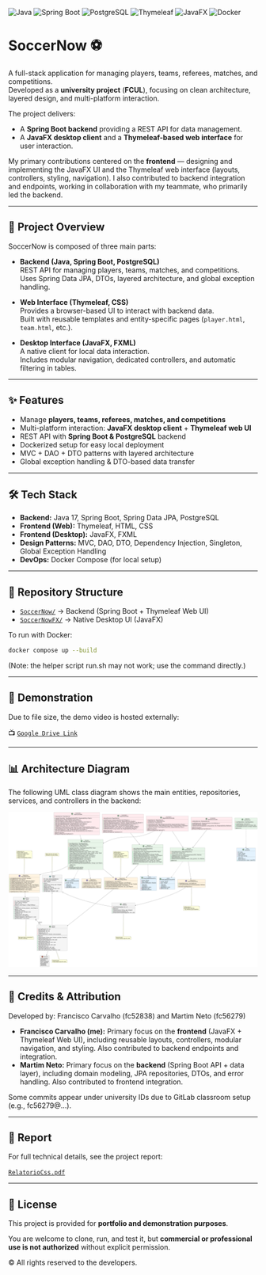 ![Java](https://img.shields.io/badge/Java-17-orange?logo=java)
![Spring Boot](https://img.shields.io/badge/Spring%20Boot-2.7-brightgreen?logo=springboot)
![PostgreSQL](https://img.shields.io/badge/PostgreSQL-DB-blue?logo=postgresql)
![Thymeleaf](https://img.shields.io/badge/Thymeleaf-3.0-darkgreen?logo=thymeleaf)
![JavaFX](https://img.shields.io/badge/JavaFX-UI-purple)
![Docker](https://img.shields.io/badge/Docker-ready-blue?logo=docker)


# SoccerNow ⚽

A full-stack application for managing players, teams, referees, matches, and competitions.  
Developed as a **university project** (**FCUL**), focusing on clean architecture, layered design, and multi-platform interaction.

The project delivers:
- A **Spring Boot backend** providing a REST API for data management.  
- A **JavaFX desktop client** and a **Thymeleaf-based web interface** for user interaction.  

My primary contributions centered on the **frontend** — designing and implementing the JavaFX UI and the Thymeleaf web interface (layouts, controllers, styling, navigation). I also contributed to backend integration and endpoints, working in collaboration with my teammate, who primarily led the backend.

---

## 🚀 Project Overview

SoccerNow is composed of three main parts:

- **Backend (Java, Spring Boot, PostgreSQL)**  
  REST API for managing players, teams, matches, and competitions.  
  Uses Spring Data JPA, DTOs, layered architecture, and global exception handling.

- **Web Interface (Thymeleaf, CSS)**  
  Provides a browser-based UI to interact with backend data.  
  Built with reusable templates and entity-specific pages (`player.html`, `team.html`, etc.).

- **Desktop Interface (JavaFX, FXML)**  
  A native client for local data interaction.  
  Includes modular navigation, dedicated controllers, and automatic filtering in tables.

---

## ✨ Features

- Manage **players, teams, referees, matches, and competitions**  
- Multi-platform interaction: **JavaFX desktop client** + **Thymeleaf web UI**  
- REST API with **Spring Boot & PostgreSQL** backend  
- Dockerized setup for easy local deployment  
- MVC + DAO + DTO patterns with layered architecture  
- Global exception handling & DTO-based data transfer  

---

## 🛠️ Tech Stack

- **Backend:** Java 17, Spring Boot, Spring Data JPA, PostgreSQL  
- **Frontend (Web):** Thymeleaf, HTML, CSS  
- **Frontend (Desktop):** JavaFX, FXML  
- **Design Patterns:** MVC, DAO, DTO, Dependency Injection, Singleton, Global Exception Handling  
- **DevOps:** Docker Compose (for local setup)  

---

## 📂 Repository Structure

- [`SoccerNow/`](SoccerNow) → Backend (Spring Boot + Thymeleaf Web UI)  
- [`SoccerNowFX/`](SoccerNowFX) → Native Desktop UI (JavaFX) 

To run with Docker:  
```bash
docker compose up --build
```

(Note: the helper script run.sh may not work; use the command directly.)

---

## 🎥 Demonstration

Due to file size, the demo video is hosted externally:

📺 [`Google Drive Link`](https://drive.google.com/drive/folders/1B3QNkfvwYntC-L4pLZPXGabDsFOWM0fE?usp=sharing)

---

## 📊 Architecture Diagram

The following UML class diagram shows the main entities, repositories, services, and controllers in the backend:

![Class Diagram](docs/ClassDiagram.png)

---

## 👥 Credits & Attribution

Developed by: Francisco Carvalho (fc52838) and Martim Neto (fc56279)

- **Francisco Carvalho (me):** Primary focus on the **frontend** (JavaFX + Thymeleaf Web UI), including reusable layouts, controllers, modular navigation, and styling. Also contributed to backend endpoints and integration.
- **Martim Neto:** Primary focus on the **backend** (Spring Boot API + data layer), including domain modeling, JPA repositories, DTOs, and error handling. Also contributed to frontend integration.

Some commits appear under university IDs due to GitLab classroom setup (e.g., fc56279@…).

---

## 📄 Report

For full technical details, see the project report:

[`RelatorioCss.pdf`](RelatorioCss.pdf)

---

## 📜 License
This project is provided for **portfolio and demonstration purposes**.  

You are welcome to clone, run, and test it, but **commercial or professional use is not authorized** without explicit permission.  

© All rights reserved to the developers.
